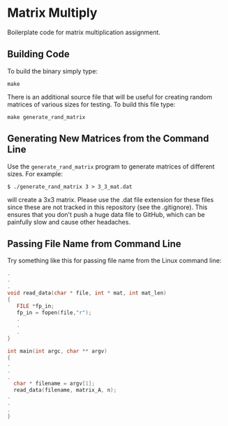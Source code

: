# Matrix Multiply

Boilerplate code for matrix multiplication assignment.

## Building Code

To build the binary simply type:

	make

There is an additional source file that will be useful for creating random matrices
of various sizes for testing. To build this file type:

	make generate_rand_matrix

## Generating New Matrices from the Command Line

Use the `generate_rand_matrix` program to generate matrices of different sizes. For example:

```
$ ./generate_rand_matrix 3 > 3_3_mat.dat
```

will create a 3x3 matrix. Please use the .dat file extension for these files since these are
not tracked in this repository (see the .gitignore). This ensures that you don't push a huge
data file to GitHub, which can be painfully slow and cause other headaches.

## Passing File Name from Command Line

Try something like this for passing file name from the Linux command line:

```C
. 
.
.
void read_data(char * file, int * mat, int mat_len)
{
   FILE *fp_in;
   fp_in = fopen(file,"r");
   .
   .
   .
}

int main(int argc, char ** argv)
{
.
.
.
  char * filename = argv[1];
  read_data(filename, matrix_A, n);
.
.
.
}
```  
